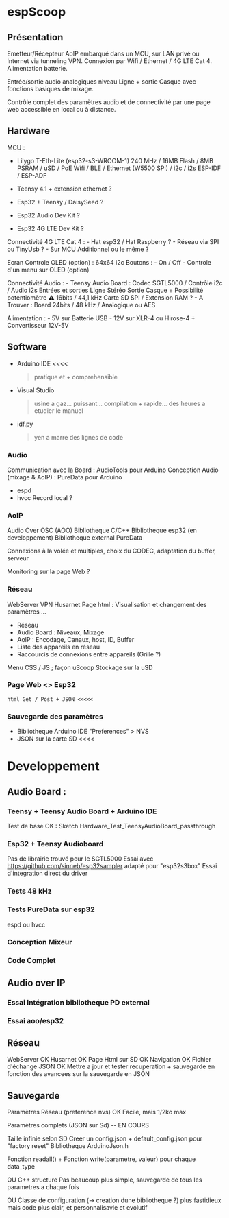 # espScoop
## Présentation

Emetteur/Récepteur AoIP embarqué dans un MCU, sur LAN privé ou Internet via tunneling VPN. 
Connexion par Wifi / Ethernet / 4G LTE Cat 4. Alimentation batterie.

Entrée/sortie audio analogiques niveau Ligne + sortie Casque avec fonctions basiques de mixage.

Contrôle complet des paramètres audio et de connectivité par une page web accessible en local ou à distance.

## Hardware
 
MCU : 
   - Lilygo T-Eth-Lite (esp32-s3-WROOM-1)
      240 MHz / 16MB Flash / 8MB PSRAM / uSD / PoE
      Wifi / BLE / Ethernet (W5500 SPI) / i2c / i2s
      ESP-IDF / ESP-ADF

   - Teensy 4.1 + extension ethernet ?

   - Esp32 + Teensy / DaisySeed ?

   - Esp32 Audio Dev Kit ?

   - Esp32 4G LTE Dev Kit ?

Connectivité 4G LTE Cat 4 : 
    - Hat esp32 / Hat Raspberry ?
    - Réseau via SPI ou TinyUsb ?
    - Sur MCU Additionnel ou le même ?
        
Ecran Controle OLED (option) : 64x64 i2c
 Boutons : 
    - On / Off
    - Controle d'un menu sur OLED (option)
  

Connectivité Audio :
     - Teensy Audio Board :
         Codec SGTL5000 / Contrôle i2c / Audio i2s
         Entrées et sorties Ligne Stéréo
         Sortie Casque + Possibilité potentiomètre
         ⚠️ 16bits / 44,1 kHz
         Carte SD SPI / Extension RAM ?
      - A Trouver : Board 24bits / 48 kHz / Analogique ou AES

Alimentation :
      - 5V sur Batterie USB
      - 12V sur XLR-4 ou Hirose-4 + Convertisseur 12V-5V

## Software
 - Arduino IDE <<<<
    > pratique et + comprehensible
 - Visual Studio
    > usine a gaz... puissant... compilation + rapide... des heures a etudier le manuel
 - idf.py
    > yen a marre des lignes de code
    
### Audio
Communication avec la Board : AudioTools pour Arduino
Conception Audio (mixage & AoIP) : PureData pour Arduino
 - espd
 - hvcc
    Record local ?
    
### AoIP
Audio Over OSC (AOO)
 Bibliotheque C/C++
 Bibliotheque esp32 (en developpement)
 Bibliotheque external PureData

Connexions à la volée et multiples, choix du CODEC, adaptation du buffer, serveur 

Monitoring sur la page Web ?
  
### Réseau
WebServer 
VPN Husarnet
Page html : Visualisation et changement des paramètres ...
 - Réseau
 - Audio Board : Niveaux, Mixage
  - AoIP : Encodage, Canaux, host, ID, Buffer
  - Liste des appareils en réseau
  - Raccourcis de connexions entre appareils (Grille ?)
                    
Menu CSS / JS ; façon uScoop
Stockage sur la uSD
      
### Page Web <> Esp32
    html Get / Post + JSON <<<<<

### Sauvegarde des paramètres
 - Bibliotheque Arduino IDE "Preferences" > NVS
 - JSON sur la carte SD <<<<
    
# Developpement
## Audio Board :
### Teensy + Teensy Audio Board + Arduino IDE
 Test de base OK : Sketch Hardware_Test_TeensyAudioBoard_passthrough
### Esp32 + Teensy Audioboard
 Pas de librairie trouvé pour le SGTL5000
 Essai avec https://github.com/sinneb/esp32sampler adapté pour "esp32s3box"
 Essai d'integration direct du driver
### Tests 48 kHz
### Tests PureData sur esp32
espd ou hvcc
### Conception Mixeur
### Code Complet

## Audio over IP
### Essai Intégration bibliotheque PD external
### Essai aoo/esp32

## Réseau
WebServer OK
Husarnet OK
Page Html sur SD OK
Navigation OK
Fichier d'échange JSON OK
 Mettre a jour et tester recuperation + sauvegarde en fonction des avancees sur la sauvegarde en JSON


## Sauvegarde
Paramètres Réseau (preference nvs) OK
 Facile, mais 1/2ko max
 
Paramètres complets (JSON sur Sd) -- EN COURS

 Taille infinie selon SD
 Creer un config.json + default_config.json pour "factory reset"
 Bibliotheque ArduinoJson.h
 
 Fonction readall() + Fonction write(parametre, valeur) pour chaque data_type
 
 OU C++ structure
  Pas beaucoup plus simple, sauvegarde de tous les parametres a chaque fois
  
 OU Classe de configuration (-> creation dune bibliotheque ?)
  plus fastidieux mais code plus clair, et personnalisavle et evolutif
